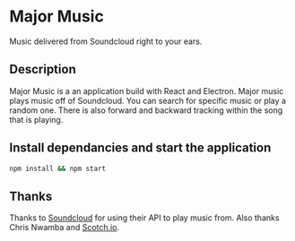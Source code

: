 # Major Music
Music delivered from Soundcloud right to your ears.

## Description

Major Music is a an application build with React and Electron. Major music plays
music off of Soundcloud. You can search for specific music or play a random one.
There is also forward and backward tracking within the song that is playing.

## Install dependancies and start the application

```bash
npm install && npm start
```

## Thanks
Thanks to [Soundcloud](soundcloud.com) for using their API to play music from. Also thanks Chris Nwamba and [Scotch.io](scotch.io).
